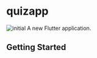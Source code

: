 # quizapp

![initial](https://user-images.githubusercontent.com/61446585/81689661-7445f080-9495-11ea-96cc-b1c9a49489f9.png)
A new Flutter application.

## Getting Started


